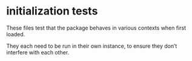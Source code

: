 # initialization tests

These files test that the package behaves in various contexts when first loaded.

They each need to be run in their own instance, to ensure they don’t interfere with each other.
